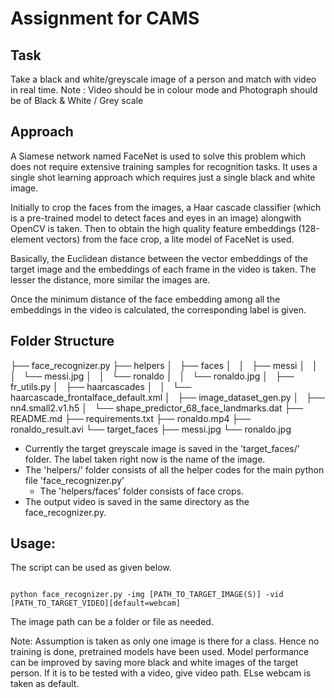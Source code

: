 # Assignment for CAMS

## Task  
Take a black and white/greyscale image of a person and match with video in real time. 
Note : Video should be in colour mode and Photograph should be of Black & White / Grey scale   

## Approach 
A Siamese network named FaceNet is used to solve this problem which does not require extensive training samples for recognition tasks. 
It uses a single shot learning approach which requires just a single black and white image. 

Initially to crop the faces from the images, a Haar cascade classifier (which is a pre-trained model to detect faces and eyes in an image) alongwith OpenCV is taken.
Then to obtain the high quality feature embeddings (128-element vectors) from the face crop, a lite model of FaceNet is used. 

Basically, the Euclidean distance between the vector embeddings of the target image and the embeddings of each frame in the video is taken.
The lesser the distance, more similar the images are. 

Once the minimum distance of the face embedding among all the embeddings in the video is calculated, the corresponding label is given.


## Folder Structure

├── face_recognizer.py
├── helpers
│   ├── faces
│   │   ├── messi
│   │   │   └── messi.jpg
│   │   └── ronaldo
│   │       └── ronaldo.jpg
│   ├── fr_utils.py
│   ├── haarcascades
│   │   └── haarcascade_frontalface_default.xml
│   ├── image_dataset_gen.py
│   ├── nn4.small2.v1.h5
│   └── shape_predictor_68_face_landmarks.dat
├── README.md
├── requirements.txt
├── ronaldo.mp4
├── ronaldo_result.avi
└── target_faces
    ├── messi.jpg
    └── ronaldo.jpg

- Currently the target greyscale image is saved in the 'target_faces/' folder. The label taken right now is the name of the image.
- The 'helpers/' folder consists of all the helper codes for the main python file 'face_recognizer.py'
	- The 'helpers/faces' folder consists of face crops.
- The output video is saved in the same directory as the face_recognizer.py.

## Usage:
The script can be used as given below.  
```

python face_recognizer.py -img [PATH_TO_TARGET_IMAGE(S)] -vid [PATH_TO_TARGET_VIDEO][default=webcam] 

```
The image path can be a folder or file as needed. 


Note: 
Assumption is taken as only one image is there for a class. Hence no training is done, pretrained models have been used. 
Model performance can be improved by saving more black and white images of the target person.
If it is to be tested with a video, give video path. ELse webcam is taken as default. 
